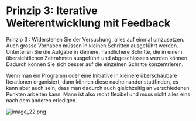 # Prinzip 3: Iterative Weiterentwicklung mit Feedback

Prinzip 3
:
Widerstehen Sie der Versuchung, alles auf einmal umzusetzen. Auch grosse Vorhaben müssen 
in kleinen Schritten ausgeführt werden. Unterteilen Sie die Aufgabe in kleinere, handlichere
Schritte, die in einem übersichtlichen Zeitrahmen ausgeführt und abgeschlossen werden können.
Dadurch können Sie sich besser auf die einzelnen Schritte konzentrieren.

Wenn man ein Programm oder eine Initiative in kleinere überschaubare Iterationen organisiert, 
dann können diese nacheinander stattfinden, es kann aber auch sein, dass man dadurch auch 
gleichzeitig an verschiedenen Punkten arbeiten kann. Mann ist also recht flexibel und muss 
nicht alles eins nach dem anderen erledigen.

![image_22.png](image_22.png)